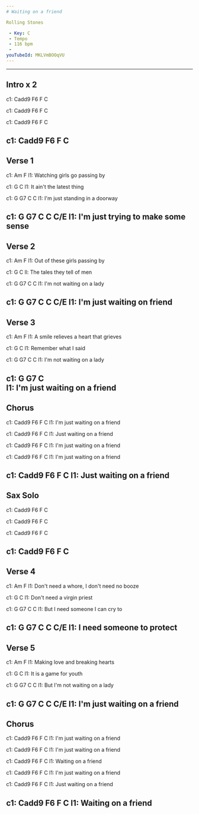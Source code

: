 ```yaml
---
# Waiting on a friend

Rolling Stones

 - Key: C
 - Tempo
 - 116 bpm
 - 
youTubeId: MKLVmBOOqVU
---
```


***

## Intro x 2
c1: Cadd9 F6 F C 

c1: Cadd9 F6 F C

c1: Cadd9 F6 F C

c1: Cadd9 F6 F C
---

## Verse 1

c1: Am                F
l1: Watching girls go passing by

c1: G                   C
l1: It ain't the latest thing

c1: G        G7            C       C
l1: I'm just standing in a doorway

c1: G        G7                  C   C C/E
l1: I'm just trying to make some sense
---

## Verse 2

c1: Am                  F
l1: Out of these girls passing by

c1: G                      C
ll: The tales they tell of men

c1: G       G7           C       C
l1: I'm not waiting on a lady

c1: G        G7         C     C  C/E
l1: I'm just waiting on friend
---

## Verse 3
c1: Am                 F
l1: A smile relieves a heart that grieves

c1: G               C
l1: Remember what I said

c1: G       G7           C       C
l1: I'm not waiting on a lady

c1: G        G7         C     
l1: I'm just waiting on a friend
---

## Chorus
c1: Cadd9 F6  F                 C
l1:       I'm just waiting on a friend

c1: Cadd9 F6  F                 C
l1:           Just waiting on a friend

c1: Cadd9 F6  F                 C
l1:       I'm just waiting on a friend

c1: Cadd9 F6  F                 C
l1:       I'm just waiting on a friend

c1: Cadd9 F6  F                 C
l1:           Just waiting on a friend
---

## Sax Solo
c1: Cadd9 F6 F C 

c1: Cadd9 F6 F C

c1: Cadd9 F6 F C

c1: Cadd9 F6 F C
---

## Verse 4
c1: Am                          F
l1: Don't need a whore, I don't need no booze

c1: G                   C
l1: Don't need a virgin priest

c1: G          G7            C       C
l1: But I need someone I can cry to

c1: G   G7            C     C  C/E
l1: I need someone to protect
---

## Verse 5
c1: Am              F
l1: Making love and breaking hearts

c1: G                C
l1: It is a game for youth

c1: G           G7           C       C
l1: But I'm not waiting on a lady

c1: G        G7           C     C  C/E
l1: I'm just waiting on a friend
---

## Chorus
c1: Cadd9 F6  F                 C
l1:       I'm just waiting on a friend

c1: Cadd9 F6  F                 C
l1:       I'm just waiting on a friend

c1: Cadd9 F6  F                 C
l1:                Waiting on a friend

c1: Cadd9 F6  F                 C
l1:       I'm just waiting on a friend

c1: Cadd9 F6  F                 C
l1:           Just waiting on a friend

c1: Cadd9 F6  F                 C
l1:                Waiting on a friend
---